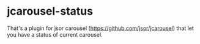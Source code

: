 jcarousel-status
================

That's a plugin for jsor carousel (https://github.com/jsor/jcarousel) that let you have a status of current carousel.
